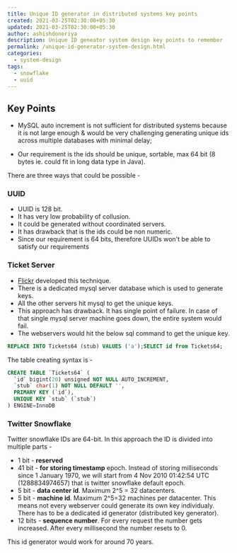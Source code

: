 ```yaml
---
title: Unique ID generator in distributed systems key points
created: 2021-03-25T02:30:00+05:30
updated: 2021-03-25T02:30:00+05:30
author: ashishdoneriya
description: Unique ID geneator system design key points to remember
permalink: /unique-id-generator-system-design.html
categories:
  - system-design
tags:
  - snowflake
  - uuid
---
```


## Key Points
* MySQL auto increment is not sufficient for distributed systems because it is not large enough & would be very challenging generating unique ids across multiple databases with minimal delay;

* Our requirement is the ids should be unique, sortable, max 64 bit (8 bytes ie. could fit in long data type in Java).

There are three ways that could be possible -

### UUID
* UUID is 128 bit.
* It has very low probability of collusion.
* It could be generated without coordinated servers.
* It has drawback that is the ids could be non numeric.
* Since our requirement is 64 bits, therefore UUIDs won't be able to satisfy our requirements

### Ticket Server
* [Flickr](https://code.flickr.net/2010/02/08/ticket-servers-distributed-unique-primary-keys-on-the-cheap/) developed this technique.
* There is a dedicated mysql server database which is used to generate keys.
* All the other servers hit mysql to get the unique keys.
* This approach has drawback. It has single point of failure. In case of that single mysql server machine goes down, the entire system would fail.
* The webservers would hit the below sql command to get the unique key.
```sql
REPLACE INTO Tickets64 (stub) VALUES ('a');SELECT id from Tickets64;
```
The table creating syntax is -
```sql
CREATE TABLE `Tickets64` (
  `id` bigint(20) unsigned NOT NULL AUTO_INCREMENT,
  `stub` char(1) NOT NULL DEFAULT '',
  PRIMARY KEY (`id`),
  UNIQUE KEY `stub` (`stub`)
) ENGINE=InnoDB
```

### Twitter Snowflake
Twitter snowflake IDs are 64-bit. In this approach the ID is divided into multiple parts - 
* 1 bit - **reserved**
* 41 bit - **for storing timestamp** epoch. Instead of storing milliseconds since 1 January 1970, we will start from 4 Nov 2010 01:42:54 UTC (1288834974657) that is twitter snowflake default epoch.
* 5 bit - **data center id**. Maximum 2^5 = 32 datacenters.
* 5 bit - **machine id**. Maximum 2^5=32 machines per datacenter. This means not every webserver could generate its own key individualy. There has to be a dedicated id generator (distributed key generator).
* 12 bits - **sequence number**. For every request the number gets increased. After every millisecond the number resets to 0.

This id generator would work for around 70 years.

